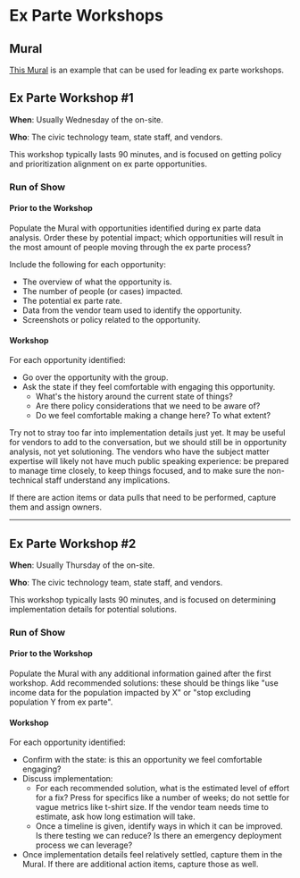# Ex Parte Workshops

## Mural

[This Mural](https://app.mural.co/t/usdigitalservice0135/m/usdigitalservice0135/1697052260795/8133186e9260f2f649f275b61dc469b7a4a37a48?sender=u46dc9256beb1576a38081536) is an example that can be used for leading ex parte workshops.

## Ex Parte Workshop #1

**When**: Usually Wednesday of the on-site.

**Who**: The civic technology team, state staff, and vendors.

This workshop typically lasts 90 minutes, and is focused on getting policy and prioritization alignment on ex parte opportunities.

### Run of Show

#### Prior to the Workshop

Populate the Mural with opportunities identified during ex parte data analysis. Order these by potential impact; which opportunities will result in the most amount of people moving through the ex parte process?

Include the following for each opportunity:
  - The overview of what the opportunity is.
  - The number of people (or cases) impacted.
  - The potential ex parte rate.
  - Data from the vendor team used to identify the opportunity.
  - Screenshots or policy related to the opportunity.

#### Workshop

For each opportunity identified:
  - Go over the opportunity with the group.
  - Ask the state if they feel comfortable with engaging this opportunity.
    - What's the history around the current state of things?
    - Are there policy considerations that we need to be aware of?
    - Do we feel comfortable making a change here? To what extent?

Try not to stray too far into implementation details just yet. It may be useful for vendors to add to the conversation, but we should still be in opportunity analysis, not yet solutioning.  The vendors who have the subject matter expertise will likely not have much public speaking experience: be prepared to manage time closely, to keep things focused, and to make sure the non-technical staff understand any implications.

If there are action items or data pulls that need to be performed, capture them and assign owners.

---

## Ex Parte Workshop #2

**When**: Usually Thursday of the on-site.

**Who**: The civic technology team, state staff, and vendors.

This workshop typically lasts 90 minutes, and is focused on determining implementation details for potential solutions.

### Run of Show

#### Prior to the Workshop

Populate the Mural with any additional information gained after the first workshop. Add recommended solutions: these should be things like "use income data for the population impacted by X" or "stop excluding population Y from ex parte".

#### Workshop

For each opportunity identified:
  - Confirm with the state: is this an opportunity we feel comfortable engaging?
  - Discuss implementation:
    - For each recommended solution, what is the estimated level of effort for a fix? Press for specifics like a number of weeks; do not settle for vague metrics like t-shirt size. If the vendor team needs time to estimate, ask how long estimation will take.
    - Once a timeline is given, identify ways in which it can be improved. Is there testing we can reduce? Is there an emergency deployment process we can leverage?
  - Once implementation details feel relatively settled, capture them in the Mural. If there are additional action items, capture those as well.
